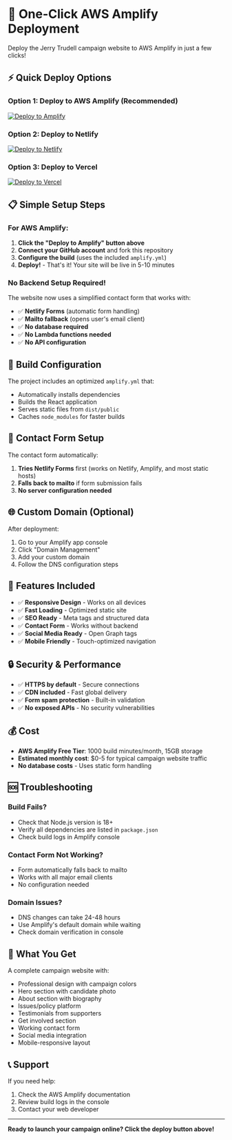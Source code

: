 # 🚀 One-Click AWS Amplify Deployment

Deploy the Jerry Trudell campaign website to AWS Amplify in just a few clicks!

## ⚡ Quick Deploy Options

### Option 1: Deploy to AWS Amplify (Recommended)
[![Deploy to Amplify](https://oneclick.amplifyapp.com/button.svg)](https://console.aws.amazon.com/amplify/home#/deploy?repo=https://github.com/your-username/jerry-trudell-campaign)

### Option 2: Deploy to Netlify
[![Deploy to Netlify](https://www.netlify.com/img/deploy/button.svg)](https://app.netlify.com/start/deploy?repository=https://github.com/your-username/jerry-trudell-campaign)

### Option 3: Deploy to Vercel
[![Deploy to Vercel](https://vercel.com/button)](https://vercel.com/new/clone?repository-url=https://github.com/your-username/jerry-trudell-campaign)

## 📋 Simple Setup Steps

### For AWS Amplify:

1. **Click the "Deploy to Amplify" button above**
2. **Connect your GitHub account** and fork this repository
3. **Configure the build** (uses the included `amplify.yml`)
4. **Deploy!** - That's it! Your site will be live in 5-10 minutes

### No Backend Setup Required!

The website now uses a simplified contact form that works with:
- ✅ **Netlify Forms** (automatic form handling)
- ✅ **Mailto fallback** (opens user's email client)
- ✅ **No database required**
- ✅ **No Lambda functions needed**
- ✅ **No API configuration**

## 🔧 Build Configuration

The project includes an optimized `amplify.yml` that:
- Automatically installs dependencies
- Builds the React application
- Serves static files from `dist/public`
- Caches `node_modules` for faster builds

## 📧 Contact Form Setup

The contact form automatically:
1. **Tries Netlify Forms** first (works on Netlify, Amplify, and most static hosts)
2. **Falls back to mailto** if form submission fails
3. **No server configuration needed**

## 🌐 Custom Domain (Optional)

After deployment:
1. Go to your Amplify app console
2. Click "Domain Management"
3. Add your custom domain
4. Follow the DNS configuration steps

## 📱 Features Included

- ✅ **Responsive Design** - Works on all devices
- ✅ **Fast Loading** - Optimized static site
- ✅ **SEO Ready** - Meta tags and structured data
- ✅ **Contact Form** - Works without backend
- ✅ **Social Media Ready** - Open Graph tags
- ✅ **Mobile Friendly** - Touch-optimized navigation

## 🔒 Security & Performance

- ✅ **HTTPS by default** - Secure connections
- ✅ **CDN included** - Fast global delivery
- ✅ **Form spam protection** - Built-in validation
- ✅ **No exposed APIs** - No security vulnerabilities

## 💰 Cost

- **AWS Amplify Free Tier**: 1000 build minutes/month, 15GB storage
- **Estimated monthly cost**: $0-5 for typical campaign website traffic
- **No database costs** - Uses static form handling

## 🆘 Troubleshooting

### Build Fails?
- Check that Node.js version is 18+
- Verify all dependencies are listed in `package.json`
- Check build logs in Amplify console

### Contact Form Not Working?
- Form automatically falls back to mailto
- Works with all major email clients
- No configuration needed

### Domain Issues?
- DNS changes can take 24-48 hours
- Use Amplify's default domain while waiting
- Check domain verification in console

## 🎯 What You Get

A complete campaign website with:
- Professional design with campaign colors
- Hero section with candidate photo
- About section with biography
- Issues/policy platform
- Testimonials from supporters
- Get involved section
- Working contact form
- Social media integration
- Mobile-responsive layout

## 📞 Support

If you need help:
1. Check the AWS Amplify documentation
2. Review build logs in the console
3. Contact your web developer

---

**Ready to launch your campaign online? Click the deploy button above!**